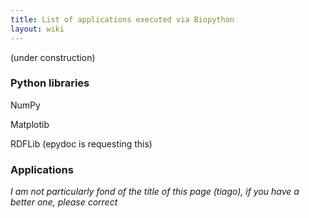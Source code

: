 ```yaml
---
title: List of applications executed via Biopython
layout: wiki
---
```


(under construction)

### Python libraries

NumPy

Matplotib

RDFLib (epydoc is requesting this)

### Applications

*I am not particularly fond of the title of this page (tiago), if you
have a better one, please correct*
